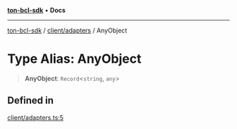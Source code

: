 [**ton-bcl-sdk**](../../../README.md) • **Docs**

***

[ton-bcl-sdk](../../../README.md) / [client/adapters](../README.md) / AnyObject

# Type Alias: AnyObject

> **AnyObject**: `Record`\<`string`, `any`\>

## Defined in

[client/adapters.ts:5](https://github.com/ton-fun-tech/ton-bcl-sdk/blob/2c3a03eff23b95310615d175a0897f8d39565c83/src/client/adapters.ts#L5)

